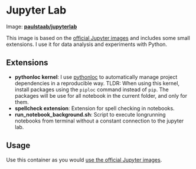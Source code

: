 Jupyter Lab
===========

Image: [**paulstaab/jupyterlab**](https://hub.docker.com/r/paulstaab/jupyterlab)

This image is based on the [official Jupyter images](https://github.com/jupyter/docker-stacks)
and includes some small extensions. I use it for data analysis and experiments with
Python.

Extensions
----------
+ **pythonloc kernel**: I use [pythonloc](https://pypi.org/project/pythonloc) to automatically
  manage project dependencies in a reproducible way. TLDR: When using this kernel, install packages
  using the `piploc` command instead of `pip`. The packages will be use for all notebook in the
  current folder, and only for them.
+ **spellcheck extension**: Extension for spell checking in notebooks.
+ **run_notebook_background.sh**: Script to execute longrunning notebooks from terminal without 
  a constant connection to the jupyter lab.

Usage
-----
Use this container as you would [use the official Jupyter images](https://jupyter-docker-stacks.readthedocs.io/en/latest/).
